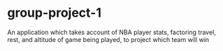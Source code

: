 # group-project-1
An application which takes account of NBA player stats, factoring travel, rest, and altitude of game being played, to project which team will win
